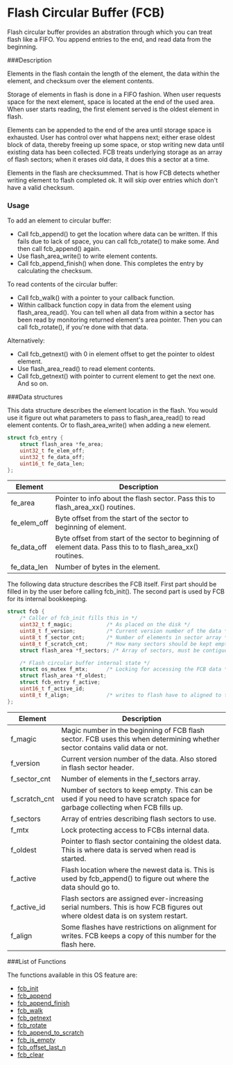 # Flash Circular Buffer (FCB)

Flash circular buffer provides an abstration through which you can treat flash like a FIFO. You append entries to the end, and read data from the beginning.

###Description

Elements in the flash contain the length of the element, the data within the element, and checksum over the element contents.

Storage of elements in flash is done in a FIFO fashion. When user requests space for the next element, space is located at the end of the used area. When user starts reading, the first element served is the oldest element in flash.

Elements can be appended to the end of the area until storage space is exhausted. User has control over what happens next; either erase oldest block of data, thereby freeing up some space, or stop writing new data until existing data has been collected. FCB treats underlying storage as an array of flash sectors; when it erases old data, it does this a sector at a time.

Elements in the flash are checksummed. That is how FCB detects whether writing element to flash completed ok. It will skip over entries which don't have a valid checksum.

### Usage

To add an element to circular buffer:

* Call fcb_append() to get the location where data can be written. If this fails due to lack of space, you can call fcb_rotate() to make some. And then call fcb_append() again.
* Use flash_area_write() to write element contents.
* Call fcb_append_finish() when done. This completes the entry by calculating the checksum.

To read contents of the circular buffer:
* Call fcb_walk() with a pointer to your callback function.
* Within callback function copy in data from the element using flash_area_read(). You can tell when all data from within a sector has been read by monitoring returned element's area pointer. Then you can call fcb_rotate(), if you're done with that data.

Alternatively:
* Call fcb_getnext() with 0 in element offset to get the pointer to oldest element.
* Use flash_area_read() to read element contents.
* Call fcb_getnext() with pointer to current element to get the next one. And so on.

###Data structures

This data structure describes the element location in the flash. You would use it figure out what parameters to pass to flash_area_read() to read element contents. Or to flash_area_write() when adding a new element.

```c
struct fcb_entry {
    struct flash_area *fe_area;
    uint32_t fe_elem_off;
    uint32_t fe_data_off;
    uint16_t fe_data_len;
};
```

| Element | Description |
|---------|-------------|
| fe_area | Pointer to info about the flash sector. Pass this to flash_area_xx() routines. |
| fe_elem_off | Byte offset from the start of the sector to beginning of element. |
| fe_data_off | Byte offset from start of the sector to beginning of element data. Pass this to to flash_area_xx() routines. |
| fe_data_len | Number of bytes in the element.  |


The following data structure describes the FCB itself. First part should be filled in by the user before calling fcb_init(). The second part is used by FCB for its internal bookkeeping.
```c
struct fcb {
    /* Caller of fcb_init fills this in */
    uint32_t f_magic;           /* As placed on the disk */
    uint8_t f_version;          /* Current version number of the data */
    uint8_t f_sector_cnt;       /* Number of elements in sector array */
    uint8_t f_scratch_cnt;      /* How many sectors should be kept empty */
    struct flash_area *f_sectors; /* Array of sectors, must be contiguous */

    /* Flash circular buffer internal state */
    struct os_mutex f_mtx;      /* Locking for accessing the FCB data */
    struct flash_area *f_oldest;
    struct fcb_entry f_active;
    uint16_t f_active_id;
    uint8_t f_align;            /* writes to flash have to aligned to this */
};
```

| Element | Description |
|---------|-------------|
| f_magic | Magic number in the beginning of FCB flash sector. FCB uses this when determining whether sector contains valid data or not. |
| f_version | Current version number of the data. Also stored in flash sector header. |
| f_sector_cnt | Number of elements in the f_sectors array. |
| f_scratch_cnt | Number of sectors to keep empty. This can be used if you need to have scratch space for garbage collecting when FCB fills up. |
| f_sectors | Array of entries describing flash sectors to use. |
| f_mtx | Lock protecting access to FCBs internal data. |
| f_oldest | Pointer to flash sector containing the oldest data. This is where data is served when read is started. |
| f_active | Flash location where the newest data is. This is used by fcb_append() to figure out where the data should go to. |
| f_active_id | Flash sectors are assigned ever-increasing serial numbers. This is how FCB figures out where oldest data is on system restart. |
| f_align | Some flashes have restrictions on alignment for writes. FCB keeps a copy of this number for the flash here. |

###List of Functions

The functions available in this OS feature are:

* [fcb_init](fcb_init.md)
* [fcb_append](fcb_append.md)
* [fcb_append_finish](fcb_append_finish.md)
* [fcb_walk](fcb_walk.md)
* [fcb_getnext](fcb_getnext.md)
* [fcb_rotate](fcb_rotate.md)
* [fcb_append_to_scratch](fcb_append_to_scratch.md)
* [fcb_is_empty](fcb_is_empty.md)
* [fcb_offset_last_n](fcb_offset_last_n.md)
* [fcb_clear](fcb_clear.md)
